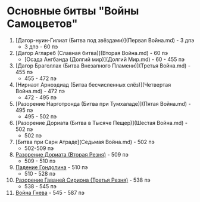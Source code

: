 # Основные битвы "Войны Самоцветов"

1.  [Дагор-нуин-Гилиат (Битва под звёздами)](Первая Война.md)         - 3 дпэ
    *   3 дпэ - 60 пэ
2.  [Дагор Аглареб (Славная битва)](Вторая Война.md)                  - 60 пэ
    *   [Осада Ангбанда (Долгий мир)](Долгий Мир.md)                  - 60 - 455 пэ
3.  [Дагор Браголлах (Битва Внезапного Пламени)](Третья Война.md)     - 455 пэ
    *   455 - 472 пэ
5.  [Нирнаэт Арноэдиад (Битва бесчисленных слёз)](Четвертая Война.md) - 472 пэ
    *   472 - 495 пэ
6.  [Разорение Нарготронда (Битва при Тумхаладе)](Пятая Война.md)     - 495 пэ
    *   495 - 502 пэ
7.  [Разорение Дориата (Битва в Тысяче Пещер)](Шестая Война.md)       - 502 пэ
    *   502 пэ
8.  [Битва при Сарн Атраде](Седьмая Война.md)                         - 502 пэ
    *   502-509 пэ
9.  [Разорение Дориата (Вторая Резня)]()                                - 509 пэ
    *   509 - 510 пэ
10. [Падение Гондолина]()                                               - 510 пэ
    *   510 - 528 пэ
11. [Разорение Гаваней Сириона (Третья Резня)]()                        - 538 пэ
    *   538 - 545 пэ
12. [Война Гнева]()                                                     - 545 - 587 пэ
